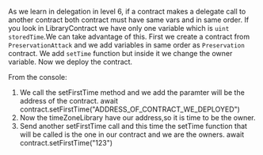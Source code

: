 As we learn in delegation in level 6, if a contract makes a delegate call to another contract both contract must have same vars and in same order. If you look in LibraryContract we have only one variable which is ``uint storedTime``.We can take advantage of this. First we create a contract from ``PreservationAttack`` and we add variables in same order as ``Preservation`` contract. We add ``setTime`` function  but inside it we change the owner variable.  Now we deploy the contract.

From the console:
1. We call the setFirstTime method and we add the paramter will be the address of the contract.
await contract.setFirstTime("ADDRESS_OF_CONTRACT_WE_DEPLOYED")
2. Now the timeZoneLibrary have our address,so it is time to be the owner.
3. Send another setFirstTime call and this time the setTime function that will be called is the one in our contract and we are the owners.
await contract.setFirstTime("123")